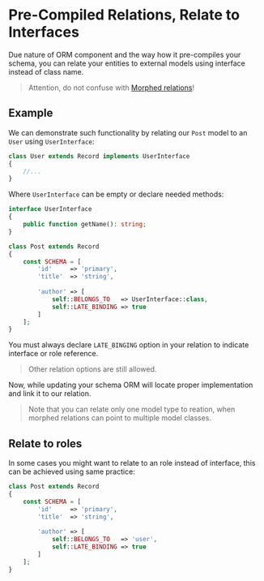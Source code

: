 # Pre-Compiled Relations, Relate to Interfaces
Due nature of ORM component and the way how it pre-compiles your schema, you can relate your entities
to external models using interface instead of class name.

> Attention, do not confuse with [Morphed relations](/orm/morphed.md)!

## Example
We can demonstrate such functionality by relating our `Post` model to an `User` using `UserInterface`:

```php
class User extends Record implements UserInterface
{
    //...
}
```

Where `UserInterface` can be empty or declare needed methods:

```php
interface UserInterface
{
    public function getName(): string;
}
```

```php
class Post extends Record 
{
    const SCHEMA = [
        'id'     => 'primary',
        'title'  => 'string',
        
        'author' => [
            self::BELONGS_TO   => UserInterface::class,
            self::LATE_BINDING => true
        ] 
    ];
}
```

You must always declare `LATE_BINGING` option in your relation to indicate interface or role reference.

> Other relation options are still allowed.

Now, while updating your schema ORM will locate proper implementation and link it to our relation.

> Note that you can relate only one model type to reation, when morphed relations can point to multiple model classes.

## Relate to roles
In some cases you might want to relate to an role instead of interface, this can be achieved using same practice:

```php
class Post extends Record 
{
    const SCHEMA = [
        'id'     => 'primary',
        'title'  => 'string',
        
        'author' => [
            self::BELONGS_TO   => 'user',
            self::LATE_BINDING => true
        ] 
    ];
}
```
